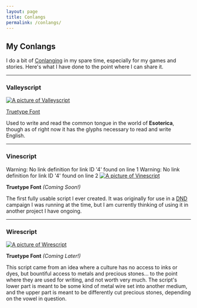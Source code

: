 ```yaml
---
layout: page
title: Conlangs
permalink: /conlangs/
---
```


## My Conlangs

I do a bit of [Conlanging][1] in my spare time, especially for my games
and stories. Here\'s what I have done to the point where I can share it.

* * *

### Valleyscript

<a href="https://s3.amazonaws.com/cdr255/conlangs/valleyscript-example.png"><img src="https://s3.amazonaws.com/cdr255/conlangs/valleyscript-example.png" alt="A picture of Valleyscript" /></a>


[Truetype Font][3]

Used to write and read the common tongue in the world of **Esoterica**,
though as of right now it has the glyphs necessary to read and write
English.

* * *

### Vinescript

Warning: No link definition for link ID '4' found on line 1
Warning: No link definition for link ID '4' found on line 2
<a href="https://s3.amazonaws.com/cdr255/conlangs/vinescript-example.png"><img src="https://s3.amazonaws.com/cdr255/conlangs/vinescript-example.png" alt="A picture of Vinescript" /></a>


**Truetype Font** *(Coming Soon!)*

The first fully usable script I ever created. It was originally for use
in a [DND][5] campaign I was running at the time, but I am currently
thinking of using it in another project I have ongoing.

* * *

### Wirescript

<a href="https://s3.amazonaws.com/cdr255/conlangs/wirescript-example.png"><img src="https://s3.amazonaws.com/cdr255/conlangs/wirescript-example.png" alt="A picture of Wirescript" /></a>

**Truetype Font** *(Coming Later!)*

This script came from an idea where a culture has no access to inks or
dyes, but bountiful access to metals and precious stones... to the point
where they are used for writing, and not worth very much. The script\'s
lower part is meant to be some kind of metal wire set into another
medium, and the upper part is meant to be differently cut precious
stones, depending on the vowel in question.



[1]: http://en.wikipedia.org/wiki/Constructed_language 
[2]: https://s3.amazonaws.com/cdr255/conlangs/valleyscript-example.png 
[3]: https://s3.amazonaws.com/cdr255/conlangs/valleyscript.ttf 
[4]: https://s3.amazonaws.com/cdr255/conlangs/vinescript-example.png 
[5]: http://www.d20srd.org/ 
[6]: https://s3.amazonaws.com/cdr255/conlangs/wirescript-example.png 
